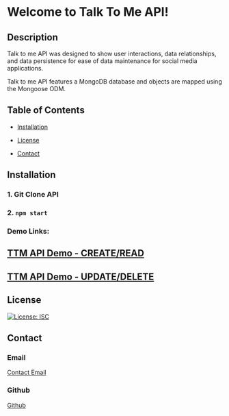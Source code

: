 # Welcome to Talk To Me API!

## Description

Talk to me API was designed to show user interactions, data relationships, and data persistence for ease of data maintenance for social media applications. 

Talk to me API features a MongoDB database and objects are mapped using the Mongoose ODM. 

## Table of Contents

- [Installation](#installation)

- [License](#license)

- [Contact](#contact)


## Installation

### 1. Git Clone API
### 2. ``` npm start ```

<!-- ### Demo Image: 
![TechHub Home](./public/images/TechHub-Home.png) -->

### Demo Links:

## [TTM API Demo - CREATE/READ](https://watch.screencastify.com/v/2SMGYi96gyppJVjRiYYv)

## [TTM API Demo - UPDATE/DELETE](https://watch.screencastify.com/v/qk2KutbRBZ1bjRpCXqXu)

## License

[![License: ISC](https://img.shields.io/badge/License-ISC-blue.svg)](https://opensource.org/licenses/ISC)

## Contact

### Email

[Contact Email](mailto:create.jasminedaniels@gmail.com)

### Github

[Github](https://github.com/JasmineDaniels)